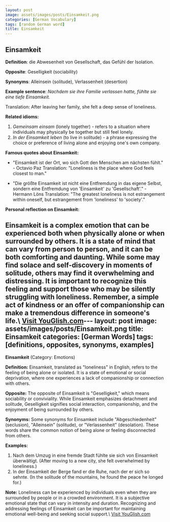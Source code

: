 ```yaml
---
layout: post
image: assets/images/posts/Einsamkeit.png
categories: [German Vocabulary]
tags: [random German word]
title: Einsamkeit
---
```


## Einsamkeit

**Definition**: die Abwesenheit von Gesellschaft, das Gefühl der Isolation.

**Opposite**: Geselligkeit (sociability)

**Synonyms**: Alleinsein (solitude), Verlassenheit (desertion)

**Example sentence**: *Nachdem sie ihre Familie verlassen hatte, fühlte sie eine tiefe Einsamkeit.*

Translation: After leaving her family, she felt a deep sense of loneliness.

**Related idioms:**

1. *Gemeinsam einsam* (lonely together) - refers to a situation where individuals may physically be together but still feel lonely.
2. *In der Einsamkeit leben* (to live in solitude) - a phrase expressing the choice or preference of living alone and enjoying one's own company.

**Famous quotes about Einsamkeit:**

* "Einsamkeit ist der Ort, wo sich Gott den Menschen am nächsten fühlt." - Octavio Paz
  Translation: "Loneliness is the place where God feels closest to man."

* "Die größte Einsamkeit ist nicht eine Entfremdung in das eigene Selbst, sondern eine Entfremdung von 'Einsamkeit' zu 'Gesellschaft'." - Hermann Löns
  Translation: "The greatest loneliness is not estrangement within oneself, but estrangement from 'loneliness' to 'society'."

**Personal reflection on Einsamkeit:**

Einsamkeit is a complex emotion that can be experienced both when physically alone or when surrounded by others. It is a state of mind that can vary from person to person, and it can be both comforting and daunting. While some may find solace and self-discovery in moments of solitude, others may find it overwhelming and distressing. It is important to recognize this feeling and support those who may be silently struggling with loneliness. Remember, a simple act of kindness or an offer of companionship can make a tremendous difference in someone's life.\ <a id="yg-widget-0" class="youglish-widget" data-query="Einsamkeit" data-lang="german" data-components="8412" data-auto-start="0" data-bkg-color="theme_light" data-title="How%20to%20pronounce%20Einsamkeit%20in%20German"  rel="nofollow" href="https://youglish.com">Visit YouGlish.com</a><script async src="https://youglish.com/public/emb/widget.js" charset="utf-8"></script>---
layout: post
image: assets/images/posts/Einsamkeit.png
title: Einsamkeit
categories: [German Words]
tags: [definitions, opposites, synonyms, examples]
---

**Einsamkeit** (Category: Emotions)

**Definition:**
Einsamkeit, translated as "loneliness" in English, refers to the feeling of being alone or isolated. It is a state of emotional or social deprivation, where one experiences a lack of companionship or connection with others.

**Opposite:**
The opposite of Einsamkeit is "Geselligkeit," which means sociability or conviviality. While Einsamkeit emphasizes detachment and solitude, Geselligkeit signifies social interaction, companionship, and the enjoyment of being surrounded by others.

**Synonyms:**
Some synonyms for Einsamkeit include "Abgeschiedenheit" (seclusion), "Alleinsein" (solitude), or "Verlassenheit" (desolation). These words share the common notion of being alone or feeling disconnected from others.

**Examples:**
1. Nach dem Umzug in eine fremde Stadt fühlte sie sich von Einsamkeit überwältigt. (After moving to a new city, she felt overwhelmed by loneliness.)
2. In der Einsamkeit der Berge fand er die Ruhe, nach der er sich so sehnte. (In the solitude of the mountains, he found the peace he longed for.)

**Note:**
Loneliness can be experienced by individuals even when they are surrounded by people or in a crowded environment. It is a subjective emotional state that can vary in intensity and duration. Recognizing and addressing feelings of Einsamkeit can be important for maintaining emotional well-being and seeking social support.\ <a id="yg-widget-0" class="youglish-widget" data-query="Einsamkeit" data-lang="german" data-components="8412" data-auto-start="0" data-bkg-color="theme_light" data-title="How%20to%20pronounce%20Einsamkeit%20in%20German"  rel="nofollow" href="https://youglish.com">Visit YouGlish.com</a><script async src="https://youglish.com/public/emb/widget.js" charset="utf-8"></script>